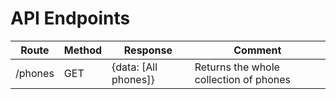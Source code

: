 # API Endpoints
|Route|Method|Response| Comment |
| --- | --- | --- | --- |
| /phones | GET | {data: [All phones]} | Returns the whole collection of phones |